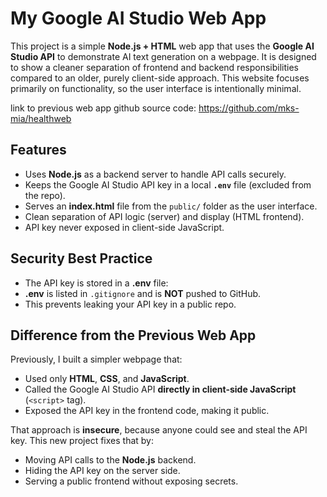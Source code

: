# My Google AI Studio Web App

This project is a simple **Node.js + HTML** web app that uses the **Google AI Studio API** to demonstrate AI text generation on a webpage.
It is designed to show a cleaner separation of frontend and backend responsibilities compared to an older, purely client-side approach. This website focuses primarily on functionality, so the user interface is intentionally minimal.

link to previous web app github source code: https://github.com/mks-mia/healthweb

## Features

- Uses **Node.js** as a backend server to handle API calls securely.
- Keeps the Google AI Studio API key in a local **`.env`** file (excluded from the repo).
- Serves an **index.html** file from the `public/` folder as the user interface.
- Clean separation of API logic (server) and display (HTML frontend).
- API key never exposed in client-side JavaScript.

## Security Best Practice

- The API key is stored in a **.env** file:
- **.env** is listed in `.gitignore` and is **NOT** pushed to GitHub.
- This prevents leaking your API key in a public repo.

## Difference from the Previous Web App

Previously, I built a simpler webpage that:

- Used only **HTML**, **CSS**, and **JavaScript**.
- Called the Google AI Studio API **directly in client-side JavaScript** (`<script>` tag).
- Exposed the API key in the frontend code, making it public.

That approach is **insecure**, because anyone could see and steal the API key.
This new project fixes that by:
- Moving API calls to the **Node.js** backend.
- Hiding the API key on the server side.
- Serving a public frontend without exposing secrets.


